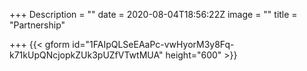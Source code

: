 +++
Description = ""
date = 2020-08-04T18:56:22Z
image = ""
title = "Partnership"

+++
{{< gform id="1FAIpQLSeEAaPc-vwHyorM3y8Fq-k71kUpQNcjopkZUk3pUZfVTwtMUA" height="600" >}}